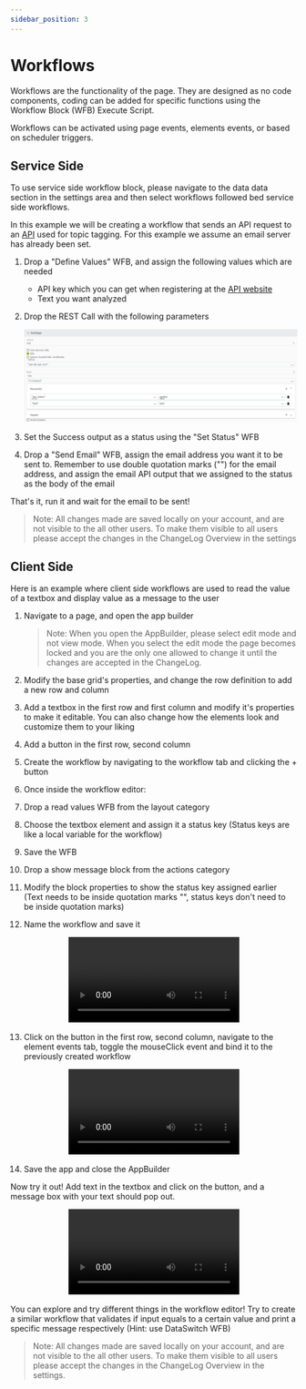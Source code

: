 ```yaml
---
sidebar_position: 3
---
```


# Workflows

Workflows are the functionality of the page. They are designed as no code components, coding can be added for specific functions using the Workflow Block (WFB) Execute Script.

Workflows can be activated using page events, elements events, or based on scheduler triggers.

## Service Side

To use service side workflow block, please navigate to the data data section in the settings area and then select workflows followed bed service side workflows.

In this example we will be creating a workflow that sends an API request to an [API](https://www.nlp-api.com/) used for topic tagging. For this example we assume an email server has already been set.

1. Drop a "Define Values" WFB, and assign the following values which are needed
   - API key which you can get when registering at the [API website](https://www.nlp-api.com/)
   - Text you want analyzed
2. Drop the REST Call with the following parameters
    <center>

   ![API parameters](../../static/img/tut3-1.png)

   </center>

3. Set the Success output as a status using the "Set Status" WFB
4. Drop a "Send Email" WFB, assign the email address you want it to be sent to. Remember to use double quotation marks ("") for the email address, and assign the email API output that we assigned to the status as the body of the email

That's it, run it and wait for the email to be sent!

> Note: All changes made are saved locally on your account, and are not visible to the all other users. To make them visible to all users please accept the changes in the ChangeLog Overview in the settings

## Client Side

Here is an example where client side workflows are used to read the value of a textbox and display value as a message to the user

1. Navigate to a page, and open the app builder

   > Note: When you open the AppBuilder, please select edit mode and not view mode. When you select the edit mode the page becomes locked and you are the only one allowed to change it until the changes are accepted in the ChangeLog.

2. Modify the base grid's properties, and change the row definition to add a new row and column
3. Add a textbox in the first row and first column and modify it's properties to make it editable. You can also change how the elements look and customize them to your liking
4. Add a button in the first row, second column
5. Create the workflow by navigating to the workflow tab and clicking the + button
6. Once inside the workflow editor:
7. Drop a read values WFB from the layout category
8. Choose the textbox element and assign it a status key (Status keys are like a local variable for the workflow)
9. Save the WFB
10. Drop a show message block from the actions category
11. Modify the block properties to show the status key assigned earlier (Text needs to be inside quotation marks "", status keys don't need to be inside quotation marks)
12. Name the workflow and save it

<center>

<video controls="controls">
  <source src="/img/tut3-2.mov" />
</video>

</center>

13. Click on the button in the first row, second column, navigate to the element events tab, toggle the mouseClick event and bind it to the previously created workflow

<center>

<video controls="controls">
  <source src="/img/tut3-3.mov" />
</video>

</center>

14. Save the app and close the AppBuilder

Now try it out! Add text in the textbox and click on the button, and a message box with your text should pop out.

<center>

<video controls="controls">
  <source src="/img/tut3-4.mov" />
</video>

</center>

You can explore and try different things in the workflow editor! Try to create a similar workflow that validates if input equals to a certain value and print a specific message respectively (Hint: use DataSwitch WFB)

> Note: All changes made are saved locally on your account, and are not visible to the all other users. To make them visible to all users please accept the changes in the ChangeLog Overview in the settings.
